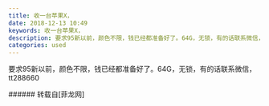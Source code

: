 ```yaml
---
title: 收一台苹果X，
date: 2018-12-13 10:49
keywords: 收一台苹果X，
description: 要求95新以前，颜色不限，钱已经都准备好了。64G，无锁，有的话联系微信，tt288660
categories: used
---
```

<td class="t_f" id="postmessage_2461501">

要求95新以前，颜色不限，钱已经都准备好了。64G，无锁，有的话联系微信，tt288660<br/>
</td>
###### 转载自[菲龙网]